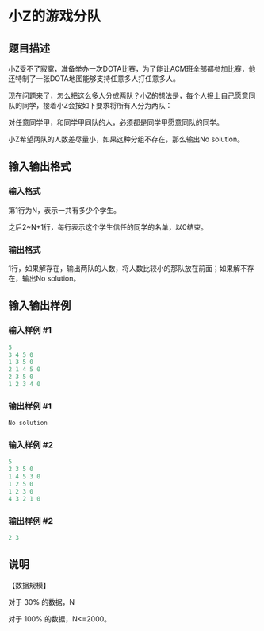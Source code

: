 # 小Z的游戏分队

## 题目描述

小Z受不了寂寞，准备举办一次DOTA比赛，为了能让ACM班全部都参加比赛，他还特制了一张DOTA地图能够支持任意多人打任意多人。

现在问题来了，怎么把这么多人分成两队？小Z的想法是，每个人报上自己愿意同队的同学，接着小Z会按如下要求将所有人分为两队：

对任意同学甲，和同学甲同队的人，必须都是同学甲愿意同队的同学。

小Z希望两队的人数差尽量小，如果这种分组不存在，那么输出No solution。

## 输入输出格式

### 输入格式

第1行为N，表示一共有多少个学生。

之后2~N+1行，每行表示这个学生信任的同学的名单，以0结束。

### 输出格式

1行，如果解存在，输出两队的人数，将人数比较小的那队放在前面；如果解不存在，输出No solution。

## 输入输出样例

### 输入样例 #1

```cpp
5
3 4 5 0
1 3 5 0
2 1 4 5 0
2 3 5 0
1 2 3 4 0
```


### 输出样例 #1

```cpp
No solution
```


### 输入样例 #2

```cpp
5
2 3 5 0
1 4 5 3 0
1 2 5 0
1 2 3 0
4 3 2 1 0
```


### 输出样例 #2

```cpp
2 3
```


## 说明

【数据规模】

对于 30% 的数据，N

对于 100% 的数据，N<=2000。

